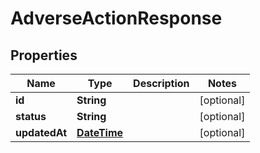 
# AdverseActionResponse

## Properties
Name | Type | Description | Notes
------------ | ------------- | ------------- | -------------
**id** | **String** |  |  [optional]
**status** | **String** |  |  [optional]
**updatedAt** | [**DateTime**](DateTime.md) |  |  [optional]



